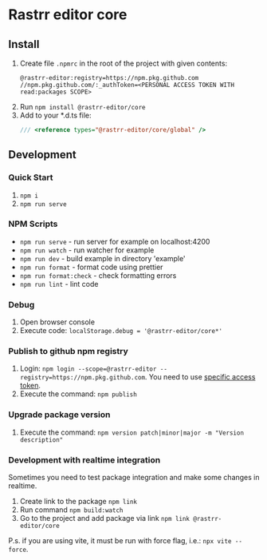 # Rastrr editor core

## Install

1. Create file `.npmrc` in the root of the project with given contents:
   ```
   @rastrr-editor:registry=https://npm.pkg.github.com
   //npm.pkg.github.com/:_authToken=<PERSONAL ACCESS TOKEN WITH read:packages SCOPE>
   ```
2. Run `npm install @rastrr-editor/core`
3. Add to your \*.d.ts file:
   ```ts
   /// <reference types="@rastrr-editor/core/global" />
   ```

## Development

### Quick Start

1. `npm i`
2. `npm run serve`

### NPM Scripts

- `npm run serve` - run server for example on localhost:4200
- `npm run watch` - run watcher for example
- `npm run dev` - build example in directory 'example'
- `npm run format` - format code using prettier
- `npm run format:check` - check formatting errors
- `npm run lint` - lint code

### Debug

1. Open browser console
2. Execute code: `localStorage.debug = '@rastrr-editor/core*'`

### Publish to github npm registry

1. Login: `npm login --scope=@rastrr-editor --registry=https://npm.pkg.github.com`. You need to use [specific access token](https://docs.github.com/en/packages/learn-github-packages/about-permissions-for-github-packages#about-scopes-and-permissions-for-package-registries).
2. Execute the command: `npm publish`

### Upgrade package version

1. Execute the command: `npm version patch|minor|major -m "Version description"`

### Development with realtime integration

Sometimes you need to test package integration and make some changes in realtime.

1. Create link to the package `npm link`
2. Run command `npm build:watch`
3. Go to the project and add package via link `npm link @rastrr-editor/core`

P.s. if you are using vite, it must be run with force flag, i.e.: `npx vite --force`.

